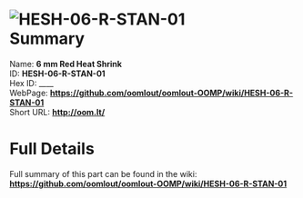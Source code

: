 
![HESH-06-R-STAN-01](https://github.com/oomlout/oomlout-OOMP/blob/master/parts/HESH-06-R-STAN-01/HESH-06-R-STAN-01_420.jpg)   
Summary
=================
  
Name: __6 mm Red Heat Shrink__    
ID: __HESH-06-R-STAN-01__   
Hex ID: ____   
WebPage: __https://github.com/oomlout/oomlout-OOMP/wiki/HESH-06-R-STAN-01__   
Short URL: __http://oom.lt/__   

Full Details
==========================
Full summary of this part can be found in the wiki:   
__https://github.com/oomlout/oomlout-OOMP/wiki/HESH-06-R-STAN-01__    

